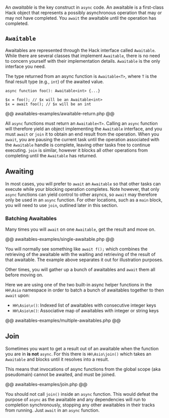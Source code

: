 An *awaitable* is the key construct in `async` code. An awaitable is a first-class Hack object that represents a possibly asynchronous operation that may or may not have completed. You `await` the awaitable until the operation has completed.

## `Awaitable`

Awaitables are represented through the Hack interface called `Awaitable`. While there are several classes that implement `Awaitable`, there is no need to concern yourself with their implementation details. `Awaitable` is the only interface you need.

The type returned from an async function is `Awaitable<T>`, where `T` is the final result type (e.g., `int`) of the awaited value.

```
async function foo(): Awaitable<int> {...}

$x = foo(); // $x will be an Awaitable<int>
$x = await foo(); // $x will be an int
```

@@ awaitables-examples/awaitable-return.php @@

All `async` functions must return an `Awaitable<T>`. Calling an `async` function will therefore yield an object implementing the `Awaitable` interface, and you must `await` or `join` it to obtain an end result from the operation. When you `await`, you are pausing the current task until the operation associated with the `Awaitable` handle is complete, leaving other tasks free to continue executing. `join` is similar, however it blocks all other operations from completing until the `Awaitable` has returned.

## Awaiting

In most cases, you will prefer to `await` an `Awaitable` so that other tasks can execute while your blocking operation completes.  Note however, that only `async` functions can yield control to other asyncs, so `await` may therefore only be used in an `async` function.  For other locations, such as a `main` block, you will need to use `join`, outlined later in this section.

### Batching Awaitables

Many times you will `await` on one `Awaitable`, get the result and move on.

@@ awaitables-examples/single-awaitable.php @@

You will normally see something like `await f();` which combines the retrieving of the awaitable with the waiting and retrieving of the result of that awaitable. The example above separates it out for illustration purposes.

Other times, you will gather up a bunch of awaitables and `await` them all before moving on.

Here we are using one of the two built-in async helper functions in the `HH\Asio` namespace in order to batch a bunch of awaitables together to then `await` upon:

* `HH\Asio\v()`: Indexed list of awaitables with consecutive integer keys
* `HH\Asio\m()`: Associative map of awaitables with integer or string keys

@@ awaitables-examples/multiple-awaitables.php @@

## Join

Sometimes you want to get a result out of an awaitable when the function you are in **is not** `async`. For this there is `HH\Asio\join()` which takes an `Awaitable` and blocks until it resolves into a result.

This means that invocations of async functions from the global scope (aka pseudomain) cannot be awaited, and must be joined.

@@ awaitables-examples/join.php @@

You should not call `join()` inside an `async` function. This would defeat the purpose of `async` as the awaitable and any dependencies will run to completion synchronously, stopping any other awaitables in their tracks from running. Just `await` in an `async` function.
